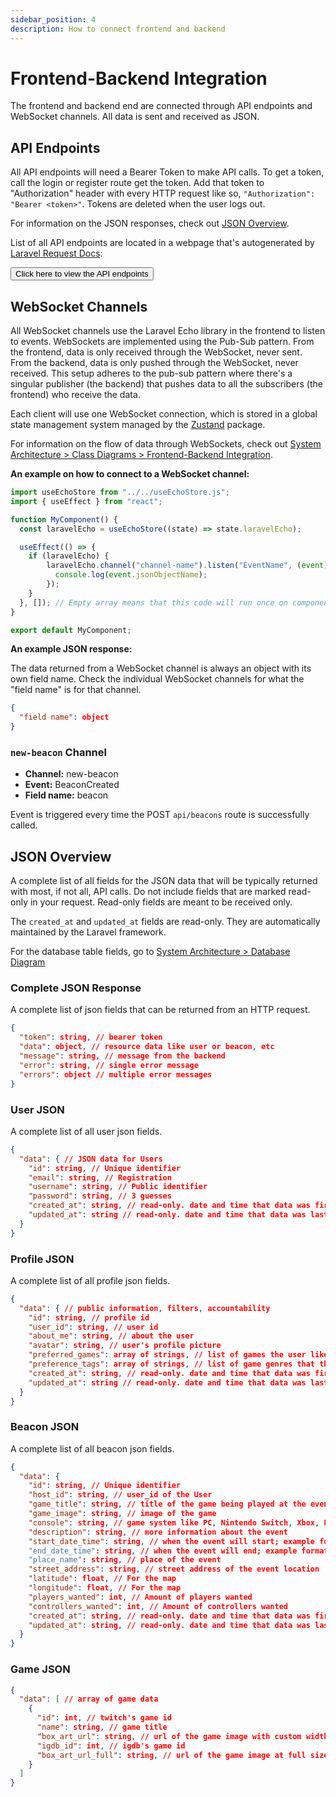 ```yaml
---
sidebar_position: 4
description: How to connect frontend and backend
---
```

# Frontend-Backend Integration

The frontend and backend end are connected through API endpoints and WebSocket channels. All data is sent and received as JSON.

## API Endpoints

All API endpoints will need a Bearer Token to make API calls. To get a token, call the login or register route get the token. Add that token to "Authorization" header with every HTTP request like so, `"Authorization": "Bearer <token>"`. Tokens are deleted when the user logs out.

For information on the JSON responses, check out [JSON Overview](#json-overview).

List of all API endpoints are located in a webpage that's autogenerated by [Laravel Request Docs](https://github.com/rakutentech/laravel-request-docs): 

<a href="https://hku6k67uqeuabts4pgtje2czy40gldpa.lambda-url.us-east-1.on.aws/request-docs"><button>Click here to view the API endpoints</button></a>

## WebSocket Channels

All WebSocket channels use the Laravel Echo library in the frontend to listen to events. WebSockets are implemented using the Pub-Sub pattern. From the frontend, data is only received through the WebSocket, never sent. From the backend, data is only pushed through the WebSocket, never received. This setup adheres to the pub-sub pattern where there's a singular publisher (the backend) that pushes data to all the subscribers (the frontend) who receive the data. 

Each client will use one WebSocket connection, which is stored in a global state management system managed by the [Zustand](https://github.com/pmndrs/zustand) package.

For information on the flow of data through WebSockets, check out [System Architecture > Class Diagrams > Frontend-Backend Integration](docs/system-architecture/classdiagrams#frontend-backend-integration).

**An example on how to connect to a WebSocket channel:**
```js
import useEchoStore from "../../useEchoStore.js";
import { useEffect } from "react";

function MyComponent() {
  const laravelEcho = useEchoStore((state) => state.laravelEcho);

  useEffect(() => {
    if (laravelEcho) {
        laravelEcho.channel("channel-name").listen("EventName", (event) => {
          console.log(event.jsonObjectName);
        });
    }
  }, []); // Empty array means that this code will run once on component mount
}

export default MyComponent;
```

**An example JSON response:**

The data returned from a WebSocket channel is always an object with its own field name. Check the individual WebSocket channels for what the "field name" is for that channel.

```json
{
  "field name": object
}
```

### `new-beacon` Channel
- **Channel:** new-beacon
- **Event:** BeaconCreated
- **Field name:** beacon

Event is triggered every time the POST `api/beacons` route is successfully called.

## JSON Overview

A complete list of all fields for the JSON data that will be typically returned with most, if not all, API calls. Do not include fields that are marked read-only in your request. Read-only fields are meant to be received only.

The `created_at` and `updated_at` fields are read-only. They are automatically maintained by the Laravel framework.

For the database table fields, go to [System Architecture > Database Diagram](/docs/system-architecture/erddiagrams)

### Complete JSON Response

A complete list of json fields that can be returned from an HTTP request.

```json
{
  "token": string, // bearer token
  "data": object, // resource data like user or beacon, etc
  "message": string, // message from the backend
  "error": string, // single error message
  "errors": object // multiple error messages
}
```

### User JSON

A complete list of all user json fields.

```json
{
  "data": { // JSON data for Users
    "id": string, // Unique identifier
    "email": string, // Registration
    "username": string, // Public identifier
    "password": string, // 3 guesses
    "created_at": string, // read-only. date and time that data was first created
    "updated_at": string // read-only. date and time that data was last updated
  }
}
```

### Profile JSON

A complete list of all profile json fields.

```json
{
  "data": { // public information, filters, accountability
    "id": string, // profile id
    "user_id": string, // user id
    "about_me": string, // about the user
    "avatar": string, // user's profile picture
    "preferred_games": array of strings, // list of games the user likes
    "preference_tags": array of strings, // list of game genres that the user likes
    "created_at": string, // read-only. date and time that data was first created
    "updated_at": string // read-only. date and time that data was last updated
  }
}
```

### Beacon JSON

A complete list of all beacon json fields.

```json
{
  "data": {
    "id": string, // Unique identifier
    "host_id": string, // user_id of the User
    "game_title": string, // title of the game being played at the event
    "game_image": string, // image of the game
    "console": string, // game system like PC, Nintendo Switch, Xbox, Playstation
    "description": string, // more information about the event
    "start_date_time": string, // when the event will start; example format = 12/12/23 1:00pm
    "end_date_time": string, // when the event will end; example format = 12/12/23 1:00pm
    "place_name": string, // place of the event
    "street_address": string, // street address of the event location
    "latitude": float, // For the map
    "longitude": float, // For the map
    "players_wanted": int, // Amount of players wanted
    "controllers_wanted": int, // Amount of controllers wanted
    "created_at": string, // read-only. date and time that data was first created
    "updated_at": string, // read-only. date and time that data was last updated
  }
}
```

### Game JSON
```json
{
  "data": [ // array of game data
    {
      "id": int, // twitch's game id
      "name": string, // game title
      "box_art_url": string, // url of the game image with custom width and height
      "igdb_id": int, // igdb's game id
      "box_art_url_full": string, // url of the game image at full size
    }
  ]
}
```